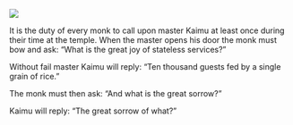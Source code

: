 ![](/pages/case-96/Sleepy.jpg)

It is the duty of every monk to call upon master Kaimu at least once during their time at the temple.  When the master opens his door the monk must bow and ask: “What is the great joy of stateless services?”

Without fail master Kaimu will reply: “Ten thousand guests fed by a single grain of rice.”

The monk must then ask: “And what is the great sorrow?”

Kaimu will reply: “The great sorrow of what?” 
